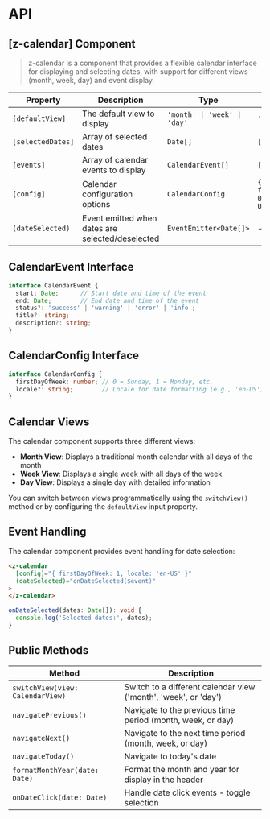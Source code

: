 # API

## [z-calendar] <span class="api-type-label component">Component</span>

> z-calendar is a component that provides a flexible calendar interface for displaying and selecting dates, with support for different views (month, week, day) and event display.

| Property          | Description                                      | Type                         | Default                                  |
| ----------------- | ------------------------------------------------ | ---------------------------- | ---------------------------------------- |
| `[defaultView]`   | The default view to display                      | `'month' \| 'week' \| 'day'` | `'month'`                                |
| `[selectedDates]` | Array of selected dates                          | `Date[]`                     | `[]`                                     |
| `[events]`        | Array of calendar events to display              | `CalendarEvent[]`            | `[]`                                     |
| `[config]`        | Calendar configuration options                   | `CalendarConfig`             | `{ firstDayOfWeek: 0, locale: 'en-US' }` |
| `(dateSelected)`  | Event emitted when dates are selected/deselected | `EventEmitter<Date[]>`       | -                                        |

## CalendarEvent Interface

```typescript
interface CalendarEvent {
  start: Date;      // Start date and time of the event
  end: Date;        // End date and time of the event
  status?: 'success' | 'warning' | 'error' | 'info';
  title?: string;
  description?: string;
}
```

## CalendarConfig Interface

```typescript
interface CalendarConfig {
  firstDayOfWeek: number; // 0 = Sunday, 1 = Monday, etc.
  locale?: string;        // Locale for date formatting (e.g., 'en-US')
}
```

## Calendar Views

The calendar component supports three different views:

- **Month View**: Displays a traditional month calendar with all days of the month
- **Week View**: Displays a single week with all days of the week
- **Day View**: Displays a single day with detailed information

You can switch between views programmatically using the `switchView()` method or by configuring the `defaultView` input property.

## Event Handling

The calendar component provides event handling for date selection:

```html
<z-calendar
  [config]="{ firstDayOfWeek: 1, locale: 'en-US' }"
  (dateSelected)="onDateSelected($event)"
>
</z-calendar>
```

```typescript
onDateSelected(dates: Date[]): void {
  console.log('Selected dates:', dates);
}
```

## Public Methods

| Method                           | Description                                                     |
| -------------------------------- | --------------------------------------------------------------- |
| `switchView(view: CalendarView)` | Switch to a different calendar view ('month', 'week', or 'day') |
| `navigatePrevious()`             | Navigate to the previous time period (month, week, or day)      |
| `navigateNext()`                 | Navigate to the next time period (month, week, or day)          |
| `navigateToday()`                | Navigate to today's date                                        |
| `formatMonthYear(date: Date)`    | Format the month and year for display in the header             |
| `onDateClick(date: Date)`        | Handle date click events - toggle selection                      |
